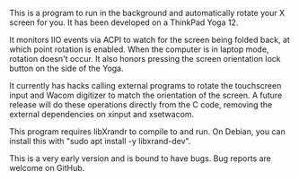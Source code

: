 This is a program to run in the background and automatically rotate your X
screen for you. It has been developed on a ThinkPad Yoga 12.

It monitors IIO events via ACPI to watch for the screen being folded back, at
which point rotation is enabled. When the computer is in laptop mode, rotation
doesn't occur. It also honors pressing the screen orientation lock button on
the side of the Yoga.

It currently has hacks calling external programs to rotate the touchscreen
input and Wacom digitizer to match the orientation of the screen. A future
release will do these operations directly from the C code, removing the
external dependencies on xinput and xsetwacom.

This program requires libXrandr to compile to and run. On Debian, you can
install this with "sudo apt install -y libxrand-dev".

This is a very early version and is bound to have bugs. Bug reports are welcome
on GitHub.
